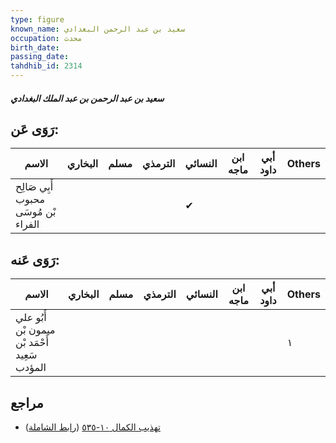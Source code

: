 ```yaml
---
type: figure
known_name: سعيد بن عبد الرحمن البغدادي
occupation: محدث
birth_date:
passing_date:
tahdhib_id: 2314
---
```

##### سعيد بن عبد الرحمن بن عبد الملك البغدادي

## رَوَى عَن:
| الاسم                                | البخاري | مسلم | الترمذي | النسائي | ابن ماجه | أبي داود | Others |
| ------------------------------------ | ------- | ---- | ------- | ------- | -------- | -------- | ------ |
| أَبِي صَالِح محبوب بْن مُوسَى الفراء |         |      |         | ✔       |          |          |        |
## رَوَى عَنه:
| الاسم                                         | البخاري | مسلم | الترمذي | النسائي | ابن ماجه | أبي داود | Others |
| --------------------------------------------- | ------- | ---- | ------- | ------- | -------- | -------- | ------ |
| أَبُو علي ميمون بْن أَحْمَد بْن سَعِيد المؤدب |         |      |         |         |          |          | ١      |
## مراجع
- [تهذيب الكمال ١٠-٥٣٥](obsidian://open?vault=Tahdhib-al-Kamal&file=Figures/٢٣١٤-سعيد%20بن%20عبد%20الرحمن%20بن%20عبد%20الملك%20البغدادي) ([رابط الشاملة](https://shamela.ws/book/3722/5307))